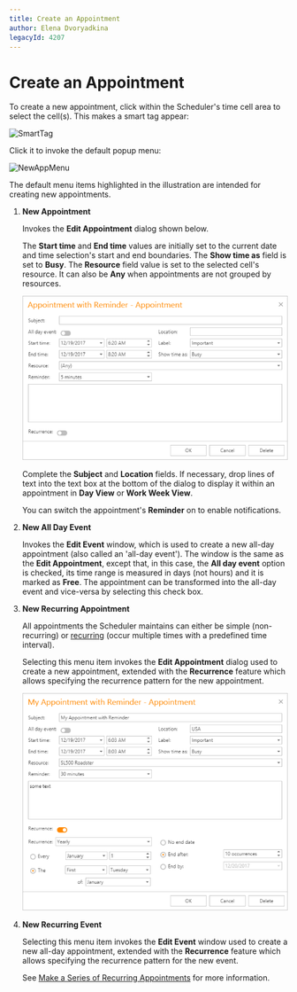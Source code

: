 ```yaml
---
title: Create an Appointment
author: Elena Dvoryadkina
legacyId: 4207
---
```

# Create an Appointment
To create a new appointment, click within the Scheduler's time cell area to select the cell(s). This makes a smart tag appear:

![SmartTag](../../../images/img7529.png)

Click it to invoke the default popup menu:

![NewAppMenu](../../../images/img7969.png)

The default menu items highlighted in the illustration are intended for creating new appointments.
1. **New Appointment**
	
	 Invokes the **Edit Appointment** dialog shown below.
	
	The **Start time** and **End time** values are initially set to the current date and time selection's start and end boundaries. The **Show time as** field is set to **Busy**. The **Resource** field value is set to the selected cell's resource. It can also be **Any** when appointments are not grouped by resources.
	
	![NewAppointmentForm](../../../images/create-app.png)
	
	Complete the **Subject**  and **Location** fields. If necessary, drop lines of text into the text box at the bottom of the dialog to display it within an appointment in **Day View** or **Work Week View**.
	
	You can switch the appointment's **Reminder** on to enable notifications.
2. **New All Day Event**
	
	Invokes the **Edit Event** window, which is used to create a new all-day appointment (also called an 'all-day event'). The window is the same as the **Edit Appointment**, except that, in this case, the **All day event** option is checked, its time range is measured in days (not hours) and it is marked as **Free**. The appointment can be transformed into the all-day event and vice-versa by selecting this check box.
3. **New Recurring Appointment**
	
	 All appointments the Scheduler maintains can either be simple (non-recurring) or [recurring](make-a-series-of-recurring-appointments.md) (occur multiple times with a predefined time interval).
	
	Selecting this menu item invokes the **Edit Appointment** dialog used to create a new appointment, extended with the **Recurrence** feature which allows specifying the recurrence pattern for the new appointment.
	
	![RecurrencePartNewApp](../../../images/app-reminders.png)
4. **New Recurring Event**
	
	Selecting this menu item invokes the **Edit Event** window used to create a new all-day appointment, extended with the **Recurrence** feature which allows specifying the recurrence pattern for the new event.
	
	See [Make a Series of Recurring Appointments](make-a-series-of-recurring-appointments.md) for more information.
